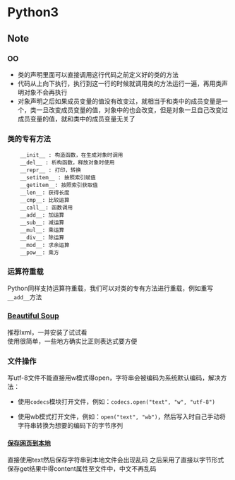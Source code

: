 # Python3

## Note

### OO

- 类的声明里面可以直接调用这行代码之前定义好的类的方法
- 代码从上向下执行，执行到这一行的时候就调用类的方法运行一遍，再用类声明对象不会再执行
- 对象声明之后如果成员变量的值没有改变过，就相当于和类中的成员变量是一个，类一旦改变成员变量的值，对象中的也会改变，但是对象一旦自己改变过成员变量的值，就和类中的成员变量无关了

### 类的专有方法

```
    __init__ : 构造函数，在生成对象时调用
    __del__ : 析构函数，释放对象时使用
    __repr__ : 打印，转换
    __setitem__ : 按照索引赋值
    __getitem__: 按照索引获取值
    __len__: 获得长度
    __cmp__: 比较运算
    __call__: 函数调用
    __add__: 加运算
    __sub__: 减运算
    __mul__: 乘运算
    __div__: 除运算
    __mod__: 求余运算
    __pow__: 乘方
```

### 运算符重载

Python同样支持运算符重载，我们可以对类的专有方法进行重载，例如重写`__add__`方法


### [Beautiful Soup](https://cuiqingcai.com/1319.html)

推荐lxml，一并安装了试试看  
使用很简单，一些地方确实比正则表达式要方便

### 文件操作

写utf-8文件不能直接用w模式得open，字符串会被编码为系统默认编码，解决方法：

- 使用`codecs`模块打开文件，例如：`codecs.open("text", "w", "utf-8")`

- 使用wb模式打开文件，例如：`open("text", "wb")`，然后写入时自己手动将字符串转换为想要的编码下的字节序列

#### [保存网页到本地](https://blog.csdn.net/chaowanghn/article/details/54889835)

直接使用text然后保存字符串到本地文件会出现乱码
之后采用了直接以字节形式保存get结果中得content属性至文件中，中文不再乱码